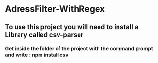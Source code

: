 # AdressFilter-WithRegex
## To use this project you will need to install a Library called csv-parser
### Get inside the folder of the project with the command prompt and write : npm install csv
